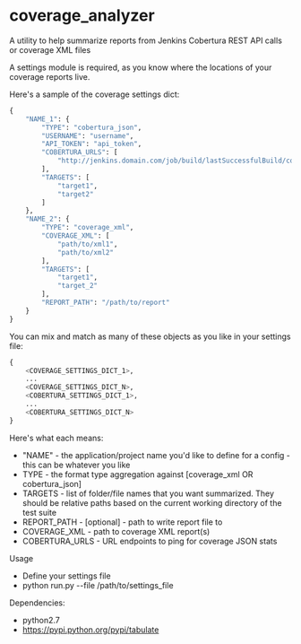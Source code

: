coverage_analyzer
=================

A utility to help summarize reports from Jenkins Cobertura REST API calls or coverage XML files

A settings module is required, as you know where the locations of your coverage
reports live.

Here's a sample of the coverage settings dict:
```python
{
    "NAME_1": {
        "TYPE": "cobertura_json",
        "USERNAME": "username",
        "API_TOKEN": "api_token",
        "COBERTURA_URLS": [
            "http://jenkins.domain.com/job/build/lastSuccessfulBuild/cobertura/api/json?depth=4"
        ],
        "TARGETS": [
            "target1",
            "target2"
        ]
    },
    "NAME_2": {
        "TYPE": "coverage_xml",
        "COVERAGE_XML": [
            "path/to/xml1",
            "path/to/xml2"
        ],
        "TARGETS": [
            "target1",
            "target_2"
        ],
        "REPORT_PATH": "/path/to/report"
    }
}
```

You can mix and match as many of these objects as you like in your settings file:
```python
{
    <COVERAGE_SETTINGS_DICT_1>,
    ...
    <COVERAGE_SETTINGS_DICT_N>,
    <COBERTURA_SETTINGS_DICT_1>,
    ...
    <COBERTURA_SETTINGS_DICT_N>
}
```

Here's what each means:
- "NAME" - the application/project name you'd like to define for a config - this can be whatever you like
- TYPE - the format type aggregation against [coverage_xml OR cobertura_json]
- TARGETS - list of folder/file names that you want summarized. They should be relative paths based on the current working directory of the test suite
- REPORT_PATH - [optional] - path to write report file to
- COVERAGE_XML - path to coverage XML report(s)
- COBERTURA_URLS - URL endpoints to ping for coverage JSON stats


Usage
- Define your settings file
- python run.py --file /path/to/settings_file

Dependencies:
- python2.7
- https://pypi.python.org/pypi/tabulate
